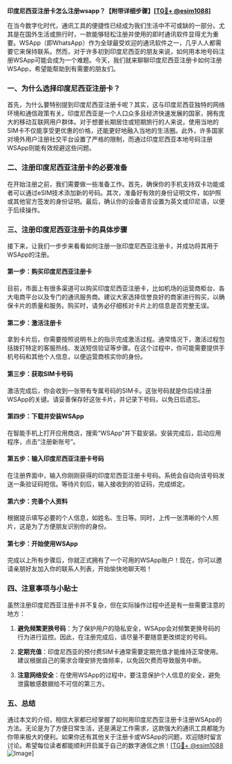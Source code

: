 **印度尼西亚注册卡怎么注册wsapp？【附带详细步骤】[[TG💪+ @esim1088](https://t.me/s/esim1088)]**

在当今数字化时代，通讯工具的便捷性已经成为我们生活中不可或缺的一部分。尤其是在国外生活或旅行时，一款能够轻松注册并使用的即时通讯软件显得尤为重要。WSApp（即WhatsApp）作为全球最受欢迎的通讯软件之一，几乎人人都需要它来保持联系。然而，对于许多初到印度尼西亚的朋友来说，如何用本地号码注册WSApp可能会成为一个难题。今天，我们就来聊聊印度尼西亚注册卡如何注册WSApp，希望能帮助到有需要的朋友们。

### 一、为什么选择印度尼西亚注册卡？

首先，为什么要特别提到印度尼西亚注册卡呢？其实，这与印度尼西亚独特的网络环境和通信政策有关。印度尼西亚是一个人口众多且经济快速发展的国家，拥有庞大的移动互联网用户群体。对于想要长期居住或短期旅行的人来说，使用当地的SIM卡不仅能享受更优惠的价格，还能更好地融入当地的生活圈。此外，许多国家对境外用户注册社交平台设置了严格的限制，而通过印度尼西亚本地号码注册WSApp则能有效规避这些问题。

### 二、注册印度尼西亚注册卡的必要准备

在开始注册之前，我们需要做一些准备工作。首先，确保你的手机支持双卡功能或者可以通过eSIM技术添加新的号码。其次，准备好有效的身份证明文件，如护照或其他官方签发的身份证明。最后，确认你的设备语言设置为英文或印尼语，以便于后续操作。

### 三、注册印度尼西亚注册卡的具体步骤

接下来，让我们一步步来看看如何注册一张印度尼西亚注册卡，并成功将其用于WSApp的注册。

#### 第一步：购买印度尼西亚注册卡

目前，市面上有很多渠道可以购买印度尼西亚注册卡，比如机场的运营商柜台、各大电商平台以及专门的通讯服务商。建议大家选择信誉良好的商家进行购买，以确保卡片的质量和服务。购买时，请务必仔细核对卡片上的信息是否完整无误。

#### 第二步：激活注册卡

拿到卡片后，你需要按照说明书上的指示完成激活过程。通常情况下，激活过程包括拨打特定的客服热线、发送短信验证等步骤。在这个过程中，你可能需要提供手机号码和其他个人信息，以便运营商核实你的身份。

#### 第三步：获取SIM卡号码

激活完成后，你会收到一张带有专属号码的SIM卡。这张号码就是你后续注册WSApp的关键。请妥善保存好这张卡片，并记录下号码，以免日后遗忘。

#### 第四步：下载并安装WSApp

在智能手机上打开应用商店，搜索“WSApp”并下载安装。安装完成后，启动应用程序，点击“注册新账号”。

#### 第五步：输入印度尼西亚注册卡号码

在注册界面中，输入你刚刚获得的印度尼西亚注册卡号码。系统会自动向该号码发送一条验证码短信。等待片刻后，输入接收到的验证码，完成绑定。

#### 第六步：完善个人资料

根据提示填写必要的个人信息，如姓名、生日等。同时，上传一张清晰的个人照片，这是为了方便朋友识别你的身份。

#### 第七步：开始使用WSApp

完成以上所有步骤后，你就正式拥有了一个可用的WSApp账户！现在，你可以邀请亲朋好友加入你的联系人列表，开始愉快地聊天啦！

### 四、注意事项与小贴士

虽然注册印度尼西亚注册卡并不复杂，但在实际操作过程中还是有一些需要注意的地方：

1. **避免频繁更换号码**：为了保护用户的隐私安全，WSApp会对频繁更换号码的行为进行监控。因此，在注册完成后，请尽量不要随意更改绑定的号码。
   
2. **定期充值**：印度尼西亚的预付费SIM卡通常需要定期充值才能维持正常使用。建议根据自己的需求合理安排充值频率，以免因欠费而导致服务中断。

3. **注意网络安全**：在使用WSApp的过程中，要注意保护个人信息的安全，避免泄露敏感数据给不可信的第三方。

### 五、总结

通过本文的介绍，相信大家都已经掌握了如何用印度尼西亚注册卡注册WSApp的方法。无论是为了方便日常生活，还是满足工作需求，这款强大的通讯工具都能为你带来极大的便利。如果你还有其他关于注册卡或WSApp的问题，欢迎随时留言讨论。希望每位读者都能顺利开启属于自己的数字通信之旅！[[TG💪+ @esim1088](https://t.me/s/esim1088) ![Image](https://i.postimg.cc/4NQfJmqS/Snipaste-2025-05-13-00-14-12.png)]
